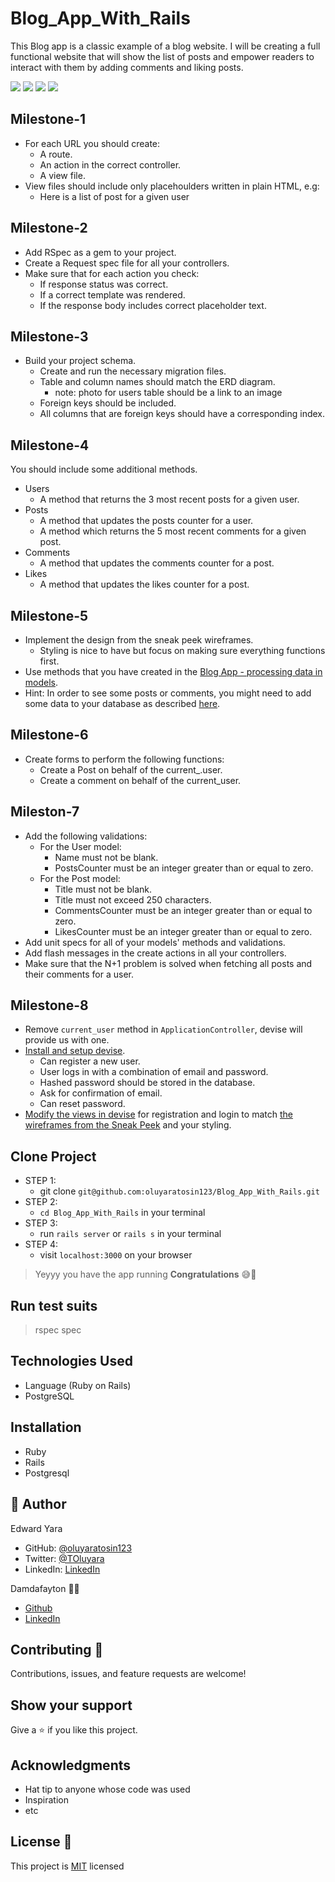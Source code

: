 # Blog_App_With_Rails
This Blog app is a classic example of a blog website. I will be creating a full functional website that will show the list of posts and empower readers to interact with them by adding comments and liking posts.

![](./app/assets/images/user_home_page.PNG)
![](./app/assets/images/user_show_page.PNG)
![](./app/assets/images/user_post_home_page.PNG)
![](./app/assets/images/user_post_show_page.PNG)


## Milestone-1
- For each URL you should create:
  - A route.
  - An action in the correct controller.
  - A view file.
- View files should include only placehoulders written in plain HTML, e.g:
  - Here is a list of post for a given user

## Milestone-2
- Add RSpec as a gem to your project.
- Create a Request spec file for all your controllers.
- Make sure that for each action you check:
  - If response status was correct.
  - If a correct template was rendered.
  - If the response body includes correct placeholder text.

## Milestone-3
- Build your project schema.
  - Create and run the necessary migration files.
  - Table and column names should match the ERD diagram.
    - note: photo for users table should be a link to an image
  - Foreign keys should be included.
  - All columns that are foreign keys should have a corresponding index.

## Milestone-4
You should include some additional methods.
- Users
  - A method that returns the 3 most recent posts for a given user.
- Posts
  - A method that updates the posts counter for a user.
  - A method which returns the 5 most recent comments for a given post.
- Comments
  - A method that updates the comments counter for a post.
- Likes
  - A method that updates the likes counter for a post.

## Milestone-5
- Implement the design from the sneak peek wireframes.
  - Styling is nice to have but focus on making sure everything functions first.
- Use methods that you have created in the [Blog App - processing data in models](https://github.com/microverseinc/curriculum-rails/blob/main/blog-app/projects/Processing_data_model_project.md).
- Hint: In order to see some posts or comments, you might need to add some data to your database as described [here](https://github.com/microverseinc/curriculum-rails/blob/main/blog-app/projects/Processing_data_model_project.md#use-models-to-insert-data).

## Milestone-6
- Create forms to perform the following functions:
  - Create a Post on behalf of the current_.user.
  - Create a comment on behalf of the current_user.

## Mileston-7
- Add the following validations:
  - For the User model:
    - Name must not be blank.
    - PostsCounter must be an integer greater than or equal to zero.
  - For the Post model:
    - Title must not be blank.
    - Title must not exceed 250 characters.
    - CommentsCounter must be an integer greater than or equal to zero.
    - LikesCounter must be an integer greater than or equal to zero.
- Add unit specs for all of your models' methods and validations.
- Add flash messages in the create actions in all your controllers.
- Make sure that the N+1 problem is solved when fetching all posts and their comments for a user.

## Milestone-8
- Remove `current_user` method in `ApplicationController`, devise will provide us with one.
- [Install and setup devise](https://github.com/heartcombo/devise#getting-started).
  - Can register a new user.
  - User logs in with a combination of email and password.
  - Hashed password should be stored in the database.
  - Ask for confirmation of email.
  - Can reset password.
- [Modify the views in devise](https://github.com/heartcombo/devise#configuring-views) for registration and login to match [the wireframes from the Sneak Peek](https://github.com/microverseinc/curriculum-rails/blob/main/blog-app/sneak_peek.md#:~:text=For%20this%20project%20you%20will%20have%20full%20freedom%20in%20terms%20of%20visual%20design%20but%20you%20will%20need%20to%20keep%20the%20following%20wireframes%3A) and your styling.

## Clone Project
- STEP 1:
  - git clone `git@github.com:oluyaratosin123/Blog_App_With_Rails.git`
- STEP 2:
  - `cd Blog_App_With_Rails` in your terminal
- STEP 3:
  - run `rails server` or `rails s` in your terminal
- STEP 4:
  - visit `localhost:3000` on your browser
> Yeyyy you have the app running **Congratulations** 😅🎉

## Run test suits
  > rspec spec

## Technologies Used
* Language (Ruby on Rails)
* PostgreSQL

## Installation
* Ruby
* Rails
* Postgresql

## 👤 Author 
Edward Yara  
- GitHub: [@oluyaratosin123](https://github.com/oluyaratosin123)
- Twitter: [@TOluyara](https://twitter.com/TOluyara)
- LinkedIn: [LinkedIn](https://www.linkedin.com/in/edward-oluyara/)

Damdafayton :student:
- [Github](https://github.com/damdafayton)
- [LinkedIn](https://linkedin.com/in/damdafayton)

## Contributing :handshake:
Contributions, issues, and feature requests are welcome!

## Show your support
Give a 	:star: if you like this project.

## Acknowledgments
* Hat tip to anyone whose code was used
* Inspiration
* etc

## License :memo:
This project is [MIT](https://github.com/microverseinc/readme-template/blob/master/MIT.md) licensed
